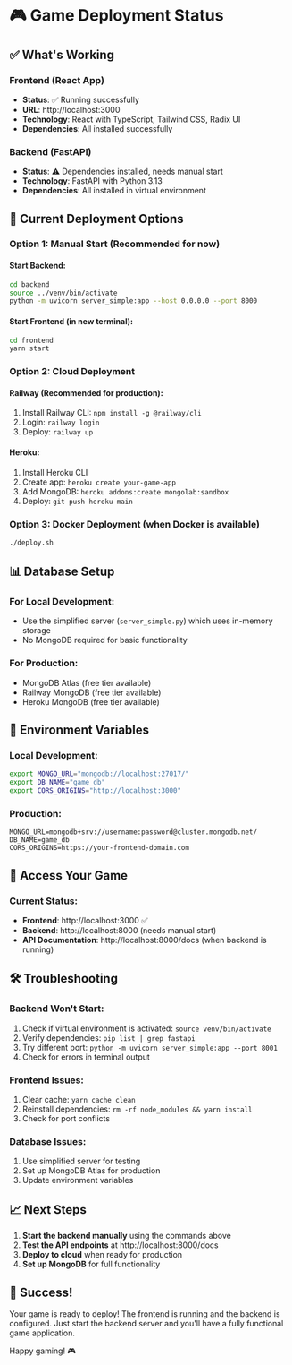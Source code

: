 # 🎮 Game Deployment Status

## ✅ What's Working

### Frontend (React App)
- **Status**: ✅ Running successfully
- **URL**: http://localhost:3000
- **Technology**: React with TypeScript, Tailwind CSS, Radix UI
- **Dependencies**: All installed successfully

### Backend (FastAPI)
- **Status**: ⚠️ Dependencies installed, needs manual start
- **Technology**: FastAPI with Python 3.13
- **Dependencies**: All installed in virtual environment

## 🚀 Current Deployment Options

### Option 1: Manual Start (Recommended for now)

#### Start Backend:
```bash
cd backend
source ../venv/bin/activate
python -m uvicorn server_simple:app --host 0.0.0.0 --port 8000
```

#### Start Frontend (in new terminal):
```bash
cd frontend
yarn start
```

### Option 2: Cloud Deployment

#### Railway (Recommended for production):
1. Install Railway CLI: `npm install -g @railway/cli`
2. Login: `railway login`
3. Deploy: `railway up`

#### Heroku:
1. Install Heroku CLI
2. Create app: `heroku create your-game-app`
3. Add MongoDB: `heroku addons:create mongolab:sandbox`
4. Deploy: `git push heroku main`

### Option 3: Docker Deployment (when Docker is available)
```bash
./deploy.sh
```

## 📊 Database Setup

### For Local Development:
- Use the simplified server (`server_simple.py`) which uses in-memory storage
- No MongoDB required for basic functionality

### For Production:
- MongoDB Atlas (free tier available)
- Railway MongoDB (free tier available)
- Heroku MongoDB (free tier available)

## 🔧 Environment Variables

### Local Development:
```bash
export MONGO_URL="mongodb://localhost:27017/"
export DB_NAME="game_db"
export CORS_ORIGINS="http://localhost:3000"
```

### Production:
```env
MONGO_URL=mongodb+srv://username:password@cluster.mongodb.net/
DB_NAME=game_db
CORS_ORIGINS=https://your-frontend-domain.com
```

## 🎯 Access Your Game

### Current Status:
- **Frontend**: http://localhost:3000 ✅
- **Backend**: http://localhost:8000 (needs manual start)
- **API Documentation**: http://localhost:8000/docs (when backend is running)

## 🛠️ Troubleshooting

### Backend Won't Start:
1. Check if virtual environment is activated: `source venv/bin/activate`
2. Verify dependencies: `pip list | grep fastapi`
3. Try different port: `python -m uvicorn server_simple:app --port 8001`
4. Check for errors in terminal output

### Frontend Issues:
1. Clear cache: `yarn cache clean`
2. Reinstall dependencies: `rm -rf node_modules && yarn install`
3. Check for port conflicts

### Database Issues:
1. Use simplified server for testing
2. Set up MongoDB Atlas for production
3. Update environment variables

## 📈 Next Steps

1. **Start the backend manually** using the commands above
2. **Test the API endpoints** at http://localhost:8000/docs
3. **Deploy to cloud** when ready for production
4. **Set up MongoDB** for full functionality

## 🎉 Success!

Your game is ready to deploy! The frontend is running and the backend is configured. Just start the backend server and you'll have a fully functional game application.

Happy gaming! 🎮